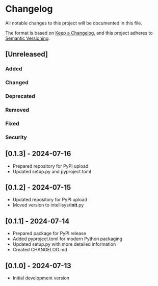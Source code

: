 # Changelog

All notable changes to this project will be documented in this file.

The format is based on [Keep a Changelog](https://keepachangelog.com/en/1.0.0/),
and this project adheres to [Semantic Versioning](https://semver.org/spec/v2.0.0.html).

## [Unreleased]

### Added

### Changed

### Deprecated

### Removed

### Fixed

### Security

## [0.1.3] - 2024-07-16
- Prepared repository for PyPI upload
- Updated setup.py and pyproject.toml

## [0.1.2] - 2024-07-15
- Updated repository for PyPI upload
- Moved version to intellisys/__init__.py

## [0.1.1] - 2024-07-14
- Prepared package for PyPI release
- Added pyproject.toml for modern Python packaging
- Updated setup.py with more detailed information
- Created CHANGELOG.md

## [0.1.0] - 2024-07-13
- Initial development version
